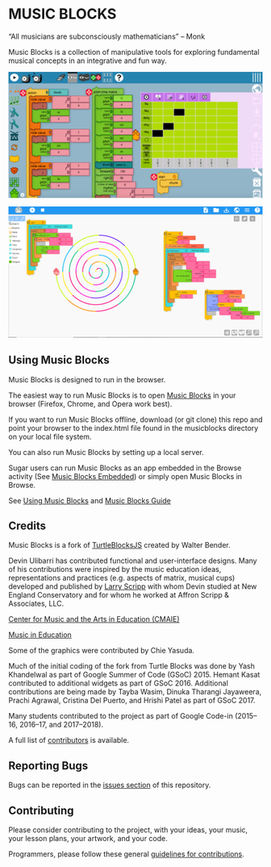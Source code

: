 MUSIC BLOCKS
============

“All musicians are subconsciously mathematicians” – Monk

Music Blocks is a collection of manipulative tools for exploring
fundamental musical concepts in an integrative and fun way.

![alt tag](https://raw.githubusercontent.com/sugarlabs/musicblocks/master/screenshots/Screenshot-1.png)

![alt tag](https://raw.githubusercontent.com/sugarlabs/musicblocks/master/screenshots/Screenshot-2.png)

Using Music Blocks
------------------

Music Blocks is designed to run in the browser.

The easiest way to run Music Blocks is to open [Music Blocks](https://musicblocks.sugarlabs.org) in your browser (Firefox, Chrome, and  Opera work best).

If you want to run Music Blocks offline, download (or git clone) this
repo and point your browser to the index.html file found in the
musicblocks directory on your local file system.

You can also run Music Blocks by setting up a local server.

Sugar users can run Music Blocks as an app embedded in the Browse
activity (See [Music Blocks
Embedded](http://activities.sugarlabs.org/en-US/sugar/addon/4804)) or
simply open Music Blocks in Browse.

See
[Using Music Blocks](http://github.com/sugarlabs/musicblocks/tree/master/documentation/README.md)
and
[Music Blocks Guide](http://github.com/sugarlabs/musicblocks/tree/master/guide/README.md)

Credits
-------

Music Blocks is a fork of
[TurtleBlocksJS](https://github.com/sugarlabs/turtleblocksjs)
created by Walter Bender.

Devin Ulibarri has contributed functional and user-interface
designs. Many of his contributions were inspired by the music
education ideas, representations and practices (e.g. aspects of
matrix, musical cups) developed and published by [Larry
Scripp](http://www.larryscripp.net/) with whom Devin studied at New
England Conservatory and for whom he worked at Affron Scripp &
Associates, LLC.

[Center for Music and the Arts in Education (CMAIE)](http://centerformie.org/)

[Music in Education](http://music-in-education.org/)

Some of the graphics were contributed by Chie Yasuda.

Much of the initial coding of the fork from Turtle Blocks was done by
Yash Khandelwal as part of Google Summer of Code (GSoC) 2015. Hemant
Kasat contributed to additional widgets as part of GSoC
2016. Additional contributions are being made by Tayba Wasim, Dinuka
Tharangi Jayaweera, Prachi Agrawal, Cristina Del Puerto, and Hrishi
Patel as part of GSoC 2017.

Many students contributed to the project as part of Google Code-in
(2015&ndash;16, 2016&ndash;17, and 2017&ndash;2018).

A full list of
[contributors](https://github.com/sugarlabs/musicblocks/graphs/contributors)
is available.

Reporting Bugs
--------------

Bugs can be reported in the
[issues section](https://github.com/sugarlabs/musicblocks/issues)
of this repository.

Contributing
------------

Please consider contributing to the project, with your ideas, your
music, your lesson plans, your artwork, and your code.

Programmers, please follow these general
[guidelines for contributions](https://github.com/sugarlabs/sugar-docs/blob/master/src/contributing.md).
